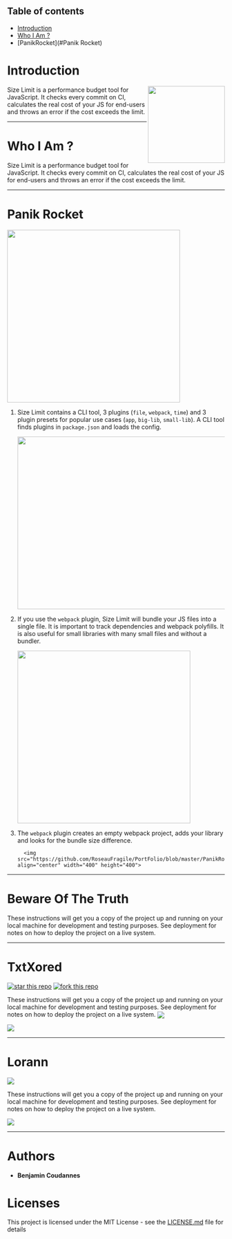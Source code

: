 

## Table of contents
* [Introduction](#Introduction)
* [Who I Am ?](#WhoIAm?)
* [PanikRocket](#Panik Rocket)

# Introduction

<img src="https://github.com/RoseauFragile/PortFolio/blob/master/Avatar.jpg" align="right"
      width="178" height="178">

Size Limit is a performance budget tool for JavaScript. It checks every commit
on CI, calculates the real cost of your JS for end-users and throws an error
if the cost exceeds the limit.

-----------------

# Who I Am ? 

Size Limit is a performance budget tool for JavaScript. It checks every commit
on CI, calculates the real cost of your JS for end-users and throws an error
if the cost exceeds the limit.

-----------------

# Panik Rocket

<img src="https://github.com/RoseauFragile/PortFolio/blob/master/PanikRocket_InGame.png" align="center" width="400" height="400">

1. Size Limit contains a CLI tool, 3 plugins (`file`, `webpack`, `time`)
   and 3 plugin presets for popular use cases (`app`, `big-lib`, `small-lib`).
   A CLI tool finds plugins in `package.json` and loads the config.
   
   <img src="https://github.com/RoseauFragile/PortFolio/blob/master/PanikRocket_MultiPlayers.png" align="center" width="500" height="400">
   
2. If you use the `webpack` plugin, Size Limit will bundle your JS files into
   a single file. It is important to track dependencies and webpack polyfills.
   It is also useful for small libraries with many small files and without
   a bundler.
   
      <img src="https://github.com/RoseauFragile/PortFolio/blob/master/PanikRocket_HowTo.png" align="center" width="400" height="400">

3. The `webpack` plugin creates an empty webpack project, adds your library
   and looks for the bundle size difference.
   
         <img src="https://github.com/RoseauFragile/PortFolio/blob/master/PanikRocket_Controllers.png" align="center" width="400" height="400">

-----------------

# Beware Of The Truth

These instructions will get you a copy of the project up and running on your local machine for development and testing purposes. See deployment for notes on how to deploy the project on a live system.

-----------------

# TxtXored
[![star this repo](https://githubbadges.com/star.svg?user=RoseauFragile&repo=CryptoJava&style=default)](https://github.com/RoseauFragile/CryptoJava)
[![fork this repo](https://githubbadges.com/fork.svg?user=RoseauFragile&repo=CryptoJava&style=default)](https://github.com/RoseauFragile/CryptoJava/fork)

These instructions will get you a copy of the project up and running on your local machine for development and testing purposes. See deployment for notes on how to deploy the project on a live system.
<img src="https://github.com/RoseauFragile/PortFolio/blob/master/JavaXored_Xor.png" align="center" >

<img src="https://github.com/RoseauFragile/PortFolio/blob/master/JavaXored_Caesar.png" align="center" >

-----------------

# Lorann

<img src="https://github.com/RoseauFragile/PortFolio/blob/master/Lorann.png" align="center" >

These instructions will get you a copy of the project up and running on your local machine for development and testing purposes. See deployment for notes on how to deploy the project on a live system.

<img src="https://github.com/RoseauFragile/PortFolio/blob/master/Lorann.jpg" align="center">

-----------------

# Authors

* **Benjamin Coudannes** 


# Licenses

This project is licensed under the MIT License - see the [LICENSE.md](LICENSE.md) file for details
